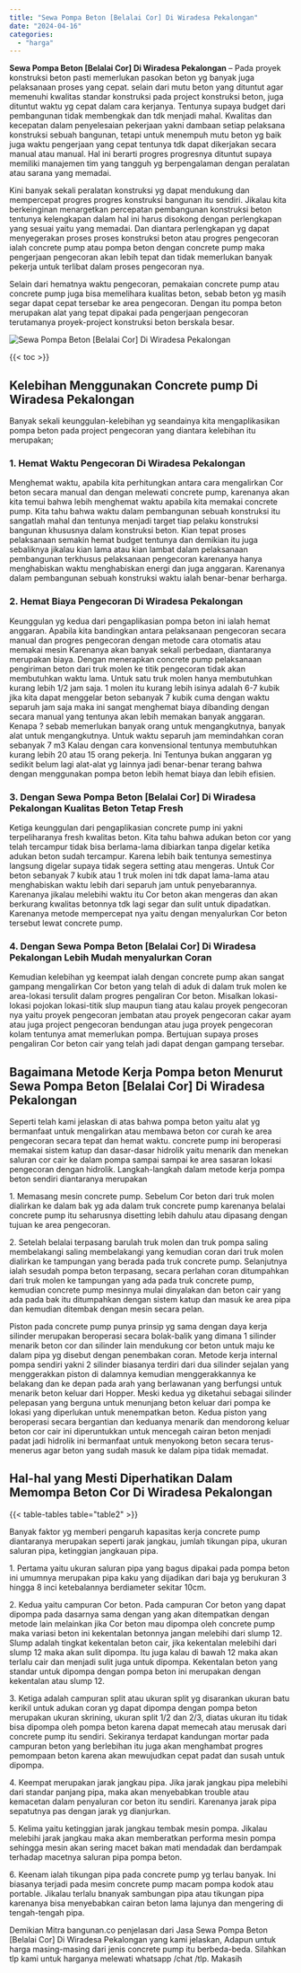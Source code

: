 ```yaml
---
title: "Sewa Pompa Beton [Belalai Cor] Di Wiradesa Pekalongan"
date: "2024-04-16"
categories: 
  - "harga"
---
```


**Sewa Pompa Beton \[Belalai Cor\] Di Wiradesa Pekalongan** – Pada proyek konstruksi beton pasti memerlukan pasokan beton yg banyak juga pelaksanaan proses yang cepat. selain dari mutu beton yang dituntut agar memenuhi kwalitas standar konstruksi pada project konstruksi beton, juga dituntut waktu yg cepat dalam cara kerjanya. Tentunya supaya budget dari pembangunan tidak membengkak dan tdk menjadi mahal. Kwalitas dan kecepatan dalam penyelesaian pekerjaan yakni dambaan setiap pelaksana konstruksi sebuah bangunan, tetapi untuk menempuh mutu beton yg baik juga waktu pengerjaan yang cepat tentunya tdk dapat dikerjakan secara manual atau manual. Hal ini berarti progres progresnya dituntut supaya memiliki manajemen tim yang tangguh yg berpengalaman dengan peralatan atau sarana yang memadai.

Kini banyak sekali peralatan konstruksi yg dapat mendukung dan mempercepat progres progres konstruksi bangunan itu sendiri. Jikalau kita berkeinginan menargetkan percepatan pembangunan konstruksi beton tentunya kelengkapan dalam hal ini harus disokong dengan perlengkapan yang sesuai yaitu yang memadai. Dan diantara perlengkapan yg dapat menyegerakan proses proses konstruksi beton atau progres pengecoran ialah concrete pump atau pompa beton dengan concrete pump maka pengerjaan pengecoran akan lebih tepat dan tidak memerlukan banyak pekerja untuk terlibat dalam proses pengecoran nya.

Selain dari hematnya waktu pengecoran, pemakaian concrete pump atau concrete pump juga bisa memelihara kualitas beton, sebab beton yg masih segar dapat cepat tersebar ke area pengecoran. Dengan itu pompa beton merupakan alat yang tepat dipakai pada pengerjaan pengecoran terutamanya proyek-project konstruksi beton berskala besar.

![Sewa Pompa Beton [Belalai Cor] Di Wiradesa Pekalongan](/images/sewa-concrete-pump-31.png)

{{< toc >}}

## Kelebihan Menggunakan Concrete pump Di Wiradesa Pekalongan

Banyak sekali keunggulan-kelebihan yg seandainya kita mengaplikasikan pompa beton pada project pengecoran yang diantara kelebihan itu merupakan;

### 1\. Hemat Waktu Pengecoran Di Wiradesa Pekalongan

Menghemat waktu, apabila kita perhitungkan antara cara mengalirkan Cor beton secara manual dan dengan melewati concrete pump, karenanya akan kita temui bahwa lebih menghemat waktu apabila kita memakai concrete pump. Kita tahu bahwa waktu dalam pembangunan sebuah konstruksi itu sangatlah mahal dan tentunya menjadi target tiap pelaku konstruksi bangunan khususnya dalam konstruksi beton. Kian tepat proses pelaksanaan semakin hemat budget tentunya dan demikian itu juga sebaliknya jikalau kian lama atau kian lambat dalam pelaksanaan pembangunan terkhusus pelaksanaan pengecoran karenanya hanya menghabiskan waktu menghabiskan energi dan juga anggaran. Karenanya dalam pembangunan sebuah konstruksi waktu ialah benar-benar berharga.

### 2\. Hemat Biaya Pengecoran Di Wiradesa Pekalongan

Keunggulan yg kedua dari pengaplikasian pompa beton ini ialah hemat anggaran. Apabila kita bandingkan antara pelaksanaan pengecoran secara manual dan progres pengecoran dengan metode cara otomatis atau memakai mesin Karenanya akan banyak sekali perbedaan, diantaranya merupakan biaya. Dengan menerapkan concrete pump pelaksanaan pengiriman beton dari truk molen ke titik pengecoran tidak akan membutuhkan waktu lama. Untuk satu truk molen hanya membutuhkan kurang lebih 1/2 jam saja. 1 molen itu kurang lebih isinya adalah 6-7 kubik jika kita dapat menggelar beton sebanyak 7 kubik cuma dengan waktu separuh jam saja maka ini sangat menghemat biaya dibanding dengan secara manual yang tentunya akan lebih memakan banyak anggaran. Kenapa ? sebab memerlukan banyak orang untuk mengangkutnya, banyak alat untuk mengangkutnya. Untuk waktu separuh jam memindahkan coran sebanyak 7 m3 Kalau dengan cara konvensional tentunya membutuhkan kurang lebih 20 atau 15 orang pekerja. Ini Tentunya bukan anggaran yg sedikit belum lagi alat-alat yg lainnya jadi benar-benar terang bahwa dengan menggunakan pompa beton lebih hemat biaya dan lebih efisien.

### 3\. Dengan Sewa Pompa Beton \[Belalai Cor\] Di Wiradesa Pekalongan Kualitas Beton Tetap Fresh

Ketiga keunggulan dari pengaplikasian concrete pump ini yakni terpeliharanya fresh kwalitas beton. Kita tahu bahwa adukan beton cor yang telah tercampur tidak bisa berlama-lama dibiarkan tanpa digelar ketika adukan beton sudah tercampur. Karena lebih baik tentunya semestinya langsung digelar supaya tidak segera setting atau mengeras. Untuk Cor beton sebanyak 7 kubik atau 1 truk molen ini tdk dapat lama-lama atau menghabiskan waktu lebih dari separuh jam untuk penyebarannya. Karenanya jikalau melebihi waktu itu Cor beton akan mengeras dan akan berkurang kwalitas betonnya tdk lagi segar dan sulit untuk dipadatkan. Karenanya metode mempercepat nya yaitu dengan menyalurkan Cor beton tersebut lewat concrete pump.

### 4\. Dengan Sewa Pompa Beton \[Belalai Cor\] Di Wiradesa Pekalongan Lebih Mudah menyalurkan Coran

Kemudian kelebihan yg keempat ialah dengan concrete pump akan sangat gampang mengalirkan Cor beton yang telah di aduk di dalam truk molen ke area-lokasi tersulit dalam progres pengaliran Cor beton. Misalkan lokasi-lokasi pojokan lokasi-titik slup maupun tiang atau kalau proyek pengecoran nya yaitu proyek pengecoran jembatan atau proyek pengecoran cakar ayam atau juga project pengecoran bendungan atau juga proyek pengecoran kolam tentunya amat memerlukan pompa. Bertujuan supaya proses pengaliran Cor beton cair yang telah jadi dapat dengan gampang tersebar.

## Bagaimana Metode Kerja Pompa beton Menurut Sewa Pompa Beton \[Belalai Cor\] Di Wiradesa Pekalongan

Seperti telah kami jelaskan di atas bahwa pompa beton yaitu alat yg bermanfaat untuk mengalirkan atau membawa beton cor curah ke area pengecoran secara tepat dan hemat waktu. concrete pump ini beroperasi memakai sistem katup dan dasar-dasar hidrolik yaitu menarik dan menekan saluran cor cair ke dalam pompa sampai sampai ke area sasaran lokasi pengecoran dengan hidrolik. Langkah-langkah dalam metode kerja pompa beton sendiri diantaranya merupakan

1\. Memasang mesin concrete pump. Sebelum Cor beton dari truk molen dialirkan ke dalam bak yg ada dalam truk concrete pump karenanya belalai concrete pump itu seharusnya disetting lebih dahulu atau dipasang dengan tujuan ke area pengecoran.

2\. Setelah belalai terpasang barulah truk molen dan truk pompa saling membelakangi saling membelakangi yang kemudian coran dari truk molen dialirkan ke tampungan yang berada pada truk concrete pump. Selanjutnya ialah sesudah pompa beton terpasang, secara perlahan coran ditumpahkan dari truk molen ke tampungan yang ada pada truk concrete pump, kemudian concrete pump mesinnya mulai dinyalakan dan beton cair yang ada pada bak itu ditumpahkan dengan sistem katup dan masuk ke area pipa dan kemudian ditembak dengan mesin secara pelan.

Piston pada concrete pump punya prinsip yg sama dengan daya kerja silinder merupakan beroperasi secara bolak-balik yang dimana 1 silinder menarik beton cor dan silinder lain mendukung cor beton untuk maju ke dalam pipa yg disebut dengan penembakan coran. Metode kerja internal pompa sendiri yakni 2 silinder biasanya terdiri dari dua silinder sejalan yang menggerakkan piston di dalamnya kemudian menggerakkannya ke belakang dan ke depan pada arah yang berlawanan yang berfungsi untuk menarik beton keluar dari Hopper. Meski kedua yg diketahui sebagai silinder pelepasan yang berguna untuk menunjang beton keluar dari pompa ke lokasi yang diperlukan untuk menempatkan beton. Kedua piston yang beroperasi secara bergantian dan keduanya menarik dan mendorong keluar beton cor cair ini diperuntukkan untuk mencegah cairan beton menjadi padat jadi hidrolik ini bermanfaat untuk menyokong beton secara terus-menerus agar beton yang sudah masuk ke dalam pipa tidak memadat.

## Hal-hal yang Mesti Diperhatikan Dalam Memompa Beton Cor Di Wiradesa Pekalongan

{{< table-tables table="table2" >}}

Banyak faktor yg memberi pengaruh kapasitas kerja concrete pump diantaranya merupakan seperti jarak jangkau, jumlah tikungan pipa, ukuran saluran pipa, ketinggian jangkauan pipa.

1\. Pertama yaitu ukuran saluran pipa yang bagus dipakai pada pompa beton ini umumnya merupakan pipa kaku yang dijadikan dari baja yg berukuran 3 hingga 8 inci ketebalannya berdiameter sekitar 10cm.

2\. Kedua yaitu campuran Cor beton. Pada campuran Cor beton yang dapat dipompa pada dasarnya sama dengan yang akan ditempatkan dengan metode lain melainkan jika Cor beton mau dipompa oleh concrete pump maka variasi beton ini kekentalan betonnya jangan melebihi dari slump 12. Slump adalah tingkat kekentalan beton cair, jika kekentalan melebihi dari slump 12 maka akan sulit dipompa. Itu juga kalau di bawah 12 maka akan terlalu cair dan menjadi sulit juga untuk dipompa. Kekentalan beton yang standar untuk dipompa dengan pompa beton ini merupakan dengan kekentalan atau slump 12.

3\. Ketiga adalah campuran split atau ukuran split yg disarankan ukuran batu kerikil untuk adukan coran yg dapat dipompa dengan pompa beton merupakan ukuran skrining, ukuran split 1/2 dan 2/3, diatas ukuran itu tidak bisa dipompa oleh pompa beton karena dapat memecah atau merusak dari concrete pump itu sendiri. Sekiranya terdapat kandungan mortar pada campuran beton yang berlebihan itu juga akan menghambat progres pemompaan beton karena akan mewujudkan cepat padat dan susah untuk dipompa.

4\. Keempat merupakan jarak jangkau pipa. Jika jarak jangkau pipa melebihi dari standar panjang pipa, maka akan menyebabkan trouble atau kemacetan dalam penyaluran cor beton itu sendiri. Karenanya jarak pipa sepatutnya pas dengan jarak yg dianjurkan.

5\. Kelima yaitu ketinggian jarak jangkau tembak mesin pompa. Jikalau melebihi jarak jangkau maka akan memberatkan performa mesin pompa sehingga mesin akan sering macet bakan mati mendadak dan berdampak terhadap macetnya saluran pipa pompa beton.

6\. Keenam ialah tikungan pipa pada concrete pump yg terlau banyak. Ini biasanya terjadi pada mesim concrete pump macam pompa kodok atau portable. Jikalau terlalu bnanyak sambungan pipa atau tikungan pipa karenanya bisa menyebabkan cairan beton lama lajunya dan mengering di tengah-tengah pipa.

Demikian Mitra bangunan.co penjelasan dari Jasa Sewa Pompa Beton \[Belalai Cor\] Di Wiradesa Pekalongan yang kami jelaskan, Adapun untuk harga masing-masing dari jenis concrete pump itu berbeda-beda. Silahkan tlp kami untuk harganya melewati whatsapp /chat /tlp. Makasih
